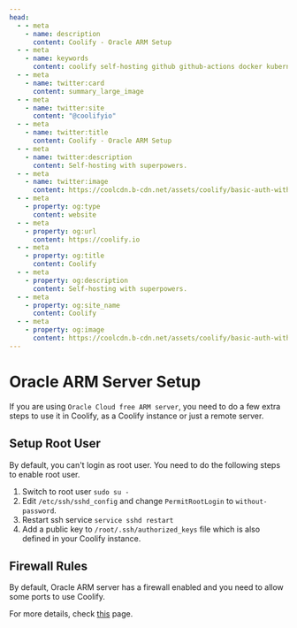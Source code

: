```yaml
---
head:
  - - meta
    - name: description
      content: Coolify - Oracle ARM Setup
  - - meta
    - name: keywords
      content: coolify self-hosting github github-actions docker kubernetes vercel netlify heroku render digitalocean aws gcp azure oracle arm free
  - - meta
    - name: twitter:card
      content: summary_large_image
  - - meta
    - name: twitter:site
      content: "@coolifyio"
  - - meta
    - name: twitter:title
      content: Coolify - Oracle ARM Setup
  - - meta
    - name: twitter:description
      content: Self-hosting with superpowers.
  - - meta
    - name: twitter:image
      content: https://coolcdn.b-cdn.net/assets/coolify/basic-auth-with-traefik-og-image.png
  - - meta
    - property: og:type
      content: website
  - - meta
    - property: og:url
      content: https://coolify.io
  - - meta
    - property: og:title
      content: Coolify
  - - meta
    - property: og:description
      content: Self-hosting with superpowers.
  - - meta
    - property: og:site_name
      content: Coolify
  - - meta
    - property: og:image
      content: https://coolcdn.b-cdn.net/assets/coolify/basic-auth-with-traefik-og-image.png
---
```


# Oracle ARM Server Setup

If you are using `Oracle Cloud free ARM server`, you need to do a few extra steps to use it in Coolify, as a Coolify instance or just a remote server.

## Setup Root User
By default, you can't login as root user. You need to do the following steps to enable root user.

1. Switch to root user `sudo su -`
2. Edit `/etc/ssh/sshd_config` and change `PermitRootLogin` to `without-password`.
3. Restart ssh service `service sshd restart`
4. Add a public key to `/root/.ssh/authorized_keys` file which is also defined in your Coolify instance.

## Firewall Rules
By default, Oracle ARM server has a firewall enabled and you need to allow some ports to use Coolify.

For more details, check [this](./configuration.md#firewall) page.